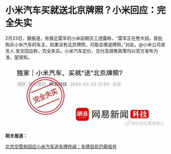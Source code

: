 # 小米汽车买就送北京牌照？小米回应：完全失实

2月23日，据报道，有接近雷军的小米前期员工透露称，“雷军正在憋大招，首批购买小米汽车的车主，如果没有北京牌照，可能会赠送牌照。”对此，@小米公司发言人
发文回应称，完全失实。小米汽车定价、交付及销售政策均以官方发布为准，望周知。 ​

![390fb0b258e586573e6386ca83703b2f.jpg](https://raw.githubusercontent.com/qqhsx/qqnews_image/main/2024/02/23/小米汽车买就送北京牌照？小米回应：完全失实/390fb0b258e586573e6386ca83703b2f.jpg)

**相关报道：**

[北京交管局回应小米汽车送车牌传闻：车牌目前仍需摇号 ](https://news.qq.com/rain/a/20240223A04O3500)

